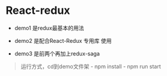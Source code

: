 # React-redux
- demo1 是redux最基本的用法

- demo2 是配合React-Redux 专用库 使用

- demo3 是前两个再加上redux-saga

> 运行方式，cd到demo文件架
    - npm install
    - npm run start 
